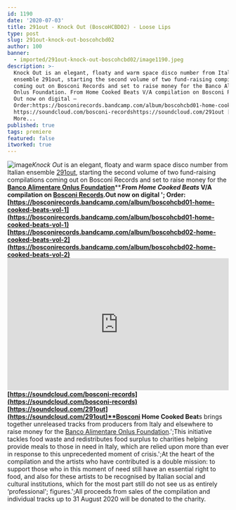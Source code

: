 ```yaml
---
id: 1190
date: '2020-07-03'
title: 291out - Knock Out (BoscoHCBD02) - Loose Lips
type: post
slug: 291out-knock-out-boscohcbd02
author: 100
banner:
  - imported/291out-knock-out-boscohcbd02/image1190.jpeg
description: >-
  Knock Out is an elegant, floaty and warm space disco number from Italian
  ensemble 291out, starting the second volume of two fund-raising compilations
  coming out on Bosconi Records and set to raise money for the Banco Alimentare
  Onlus Foundation. From Home Cooked Beats V/A compilation on Bosconi Records.
  Out now on digital –
  Order:https://bosconirecords.bandcamp.com/album/boscohcbd01-home-cooked-beats-vol-1https://bosconirecords.bandcamp.com/album/boscohcbd02-home-cooked-beats-vol-2
  https://soundcloud.com/bosconi-recordshttps://soundcloud.com/291out [...]Read
  More...
published: true
tags: premiere
featured: false
itworked: true
---
```

![image](../imported/291out-knock-out-boscohcbd02/image1190.jpeg)_Knock Out_ is an elegant, floaty and warm space disco number from Italian ensemble [291out](https://www.discogs.com/artist/3239107-291out), starting the second volume of two fund-raising compilations coming out on Bosconi Records and set to raise money for the [**Banco Alimentare Onlus Foundation**](https://www.bancoalimentare.it/en)**.**From _Home Cooked Beats_ V/A compilation on [Bosconi Records](https://www.bosconirecords.com/).Out now on digital '; Order:  
[](https://bosconirecords.bandcamp.com/album/boscohcbd01-home-cooked-beats-vol-1)[https://bosconirecords.bandcamp.com/album/boscohcbd01-home-cooked-beats-vol-1](https://bosconirecords.bandcamp.com/album/boscohcbd01-home-cooked-beats-vol-1)  
[](https://bosconirecords.bandcamp.com/album/boscohcbd02-home-cooked-beats-vol-2)[https://bosconirecords.bandcamp.com/album/boscohcbd02-home-cooked-beats-vol-2](https://bosconirecords.bandcamp.com/album/boscohcbd02-home-cooked-beats-vol-2)<iframe width='100%' height='300' scrolling='no' frameborder='no' allow='autoplay' src='https://w.soundcloud.com/player/?url=https%3A//api.soundcloud.com/tracks/851407897&color=%23ff5500&auto_play=false&hide_related=true&show_comments=true&show_user=true&show_reposts=false&show_teaser=false'></iframe>[https://soundcloud.com/bosconi-records](https://soundcloud.com/bosconi-records)  
[](https://soundcloud.com/291out)[https://soundcloud.com/291out](https://soundcloud.com/291out)**Bosconi Home Cooked Beat**s brings together unreleased tracks from producers from Italy and elsewhere to raise money for the [Banco Alimentare Onlus Foundation](https://www.bancoalimentare.it/en).';This initiative tackles food waste and redistributes food surplus to charities helping provide meals to those in need in Italy, which are relied upon more than ever in response to this unprecedented moment of crisis.';At the heart of the compilation and the artists who have contributed is a double mission: to support those who in this moment of need still have an essential right to food, and also for these artists to be recognised by Italian social and cultural institutions, which for the most part still do not see us as entirely ‘professional'; figures.';All proceeds from sales of the compilation and individual tracks up to 31 August 2020 will be donated to the charity.